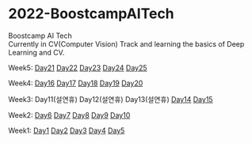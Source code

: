 # 2022-BoostcampAITech

Boostcamp AI Tech    
Currently in CV(Computer Vision) Track and learning the basics of Deep Learning and CV.

Week5: 
[Day21](https://yehyunsuh.notion.site/Day-21-2022-02-14-69e986f9c3554c5abfb701bbabcbd951) 
[Day22](https://yehyunsuh.notion.site/Day22-2022-02-15-5b6a63c5363245418a1e022b1959add7) 
[Day23](https://yehyunsuh.notion.site/Day23-2022-02-16-ca0a42ecb207456ba6bb9a8b06fac73b) 
[Day24](https://yehyunsuh.notion.site/Day24-2022-02-17-f3e4719f90394148b4deee0039a1ae0b) 
[Day25]()   


Week4: 
[Day16](https://yehyunsuh.notion.site/Day16-2022-02-07-f84274cbe8fe4e9099b076eb94dbf5d4) 
[Day17](https://yehyunsuh.notion.site/Day17-2022-02-08-99bc00d1ce1f49af834431d587c5a21a) 
[Day18](https://yehyunsuh.notion.site/Day18-2022-02-09-107f00dd2f1c4c6b999c5dda7fd0cd39) 
[Day19](https://yehyunsuh.notion.site/Day19-2022-02-10-592fd4035c5f4a34a61a9183a4b26059) 
[Day20](https://yehyunsuh.notion.site/Day20-2022-02-11-52d62fe8ed404dc88c914e85ccf9bd4a)   


Week3: 
Day11(설연휴) 
Day12(설연휴)
Day13(설연휴)
[Day14](https://yehyunsuh.notion.site/Day14-2022-02-03-35f428234993414bb429e97a16520f55) 
[Day15](https://yehyunsuh.notion.site/Day15-2022-02-04-63d85cb48a6940319653ada9ab2f9a0a)   


Week2: 
[Day6](https://yehyunsuh.notion.site/Day6-2022-01-24-03f32ffc05b4477f9c1d3120d4a9bb9b) 
[Day7](https://yehyunsuh.notion.site/Day7-2022-01-25-5294770396714bf4ba38f540e53a8362) 
[Day8](https://yehyunsuh.notion.site/Day8-2022-01-26-f6daee4a2c294e53bd75b3a324c37588) 
[Day9](https://yehyunsuh.notion.site/Day9-2022-01-27-b4c6858cb59747ee8ae8013c1ab8d081) 
[Day10](https://yehyunsuh.notion.site/Day10-2022-01-28-8e00549307c34be2809aa9eaeb65afa7)   

Week1:
[Day1](https://yehyunsuh.notion.site/Day1-2022-01-17-483c7484ae2e485aa72e919cec09e951)
[Day2](https://yehyunsuh.notion.site/Day2-2022-01-18-054d053d2ee1438f9d3ca47234426efd)
[Day3](https://yehyunsuh.notion.site/Day3-2022-01-19-e59732639ed6478188af94a9d9dd1a43)
[Day4](https://yehyunsuh.notion.site/Day4-2022-01-20-bf240757c45540c9aa4010b363fa039a)
[Day5](https://yehyunsuh.notion.site/Day5-2022-01-21-e3067a746f0e469cacb6e9e21c70358b)
